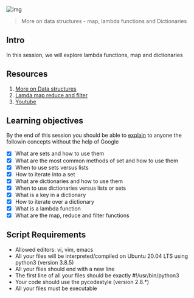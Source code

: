 ![img](https://assets.imaginablefutures.com/media/images/ALX_Logo.max-200x150.png)
> More on data structures - map, lambda functions and Dictionaries 

## Intro 
In this session, we will explore lambda functions, map and dictionaries

## Resources 
1. [More on Data structures](https://docs.python.org/3/tutorial/datastructures.html)
2. [Lamda map reduce and filter](https://python-course.eu/advanced-python/lambda-filter-reduce-map.php)
3. [Youtube](https://www.youtube.com/watch?v=1GAC6KQUPeg)

## Learning objectives
By the end of this session you should be able to [explain](https://fs.blog/feynman-learning-technique/) to anyone the followin concepts without  the help of Google

- [X] What are sets and how to use them
- [X] What are the most common methods of set and how to use them
- [X] When to use sets versus lists
- [X] How to iterate into a set
- [X] What are dictionaries and how to use them
- [X] When to use dictionaries versus lists or sets
- [X] What is a key in a dictionary
- [X] How to iterate over a dictionary
- [X] What is a lambda function
- [X] What are the map, reduce and filter functions

## Script Requirements 
* Allowed editors: vi, vim, emacs
* All your files will be interpreted/compiled on Ubuntu 20.04 LTS using python3 (version 3.8.5)
* All your files should end with a new line
* The first line of all your files should be exactly #!/usr/bin/python3
* Your code should use the pycodestyle (version 2.8.*)
* All your files must be executable
